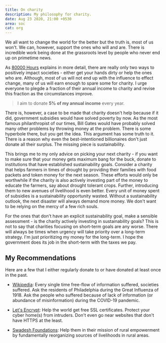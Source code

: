 ```yaml
---
title: On charity
description: My philosophy for charity.
date: Aug 23 2020, 21:00 +0530
area: soc
cat: org
---
```


We all want to change the world for the better but the truth is, most of us
won't. We can, however, support the ones who will and are. There is incredible
work being done at the grassroots level by people who never end up on primetime
news.

As [80000 Hours](https://80000hours.org/key-ideas/#career-categories)
explains in more detail, there are really only two ways to positively impact
societies - either get your hands dirty or help the ones who are. Although, most
of us will not end up with the influence to effect change, many of us will
earn enough to spare some for charity. I urge everyone to plegde a fraction of
their annual income to charity and revise this fraction as the circumstances
improve.

> I aim to donate **5% of my annual income** every year.

There is, however, a case to be made that charity doesn't help because if it
did, government subsidies would have solved poverty by now. As the most
famous philanthropist of our times, Bill Gates would have probably solved
many other problems by throwing money at the problem. There is some hyperbole
there, but you get the idea. This argument has some truth to it. There is a
reason why even the best-intentioned billionaires don't just donate all their
surplus. The missing piece is sustainability.

This brings me to my only advice on picking your next charity - if you
want to make sure that your money gets maximum bang for the buck, donate to
institutions that have established sustainability goals. Consider a charity
that helps farmers in times of drought by providing their families with food
packets and token money for the next season. These efforts would only be
worthwhile if the charity is also actively investing part of the money to
educate the farmers, say about drought tolerant crops. Further, introducing
them to new avenues of livelihood is even better. Every unit of money spent of
subsidies is a sustainability opportunity wasted. Without a sustainability
outlook, the next disaster will always demand more money. We don't want to be
relying on the mercy of a few rich souls.

For the ones that don't have an explicit sustainability goal, make a sensible
assessment - is the charity actively investing in sustainability goals?
This is not to say that charities focusing on short-term goals are any worse.
There will always be times when urgency will take priority over a long-term
strategy. I'm just prioritizing my money for the long-term. I hope the
government does its job in the short-term with the taxes we pay.

## My Recommendations

Here are a few that I either regularly donate to or have donated at least once
in the past.

- [Wikipedia](https://en.wikipedia.org/wiki/Main_Page): Every single time
  free-flow of information suffered, societies suffered. Ask the residents of
  Philadelphia during the Great Influenza of 1918. Ask the people who suffered
  because of lack of information (or abundance of misinformation) during the
  COVID-19 pandemic.

- [Let's Encrypt](https://letsencrypt.org/donate/): Help the world get free
  SSL certificates. Protect your cyber home(s) from intruders. Don't even go
  near websites that don't have HTTPS at the least.

- [Swadesh Foundations](https://swadesfoundation.org): Help them in their
  mission of rural empowerment by fundamentally reorganizing sources of
  livelihoods in rural areas.
